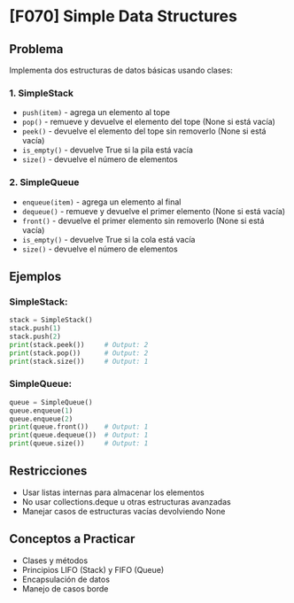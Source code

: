 # [F070] Simple Data Structures

## Problema

Implementa dos estructuras de datos básicas usando clases:

### 1. SimpleStack
- `push(item)` - agrega un elemento al tope
- `pop()` - remueve y devuelve el elemento del tope (None si está vacía)
- `peek()` - devuelve el elemento del tope sin removerlo (None si está vacía)
- `is_empty()` - devuelve True si la pila está vacía
- `size()` - devuelve el número de elementos

### 2. SimpleQueue
- `enqueue(item)` - agrega un elemento al final
- `dequeue()` - remueve y devuelve el primer elemento (None si está vacía)
- `front()` - devuelve el primer elemento sin removerlo (None si está vacía)
- `is_empty()` - devuelve True si la cola está vacía
- `size()` - devuelve el número de elementos

## Ejemplos

### SimpleStack:
```python
stack = SimpleStack()
stack.push(1)
stack.push(2)
print(stack.peek())     # Output: 2
print(stack.pop())      # Output: 2
print(stack.size())     # Output: 1
```

### SimpleQueue:
```python
queue = SimpleQueue()
queue.enqueue(1)
queue.enqueue(2)
print(queue.front())    # Output: 1
print(queue.dequeue())  # Output: 1
print(queue.size())     # Output: 1
```

## Restricciones
- Usar listas internas para almacenar los elementos
- No usar collections.deque u otras estructuras avanzadas
- Manejar casos de estructuras vacías devolviendo None

## Conceptos a Practicar
- Clases y métodos
- Principios LIFO (Stack) y FIFO (Queue)
- Encapsulación de datos
- Manejo de casos borde
